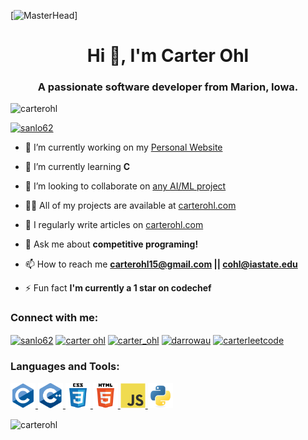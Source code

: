 [![MasterHead](https://repository-images.githubusercontent.com/588181932/e36ec678-7984-4cdd-8e4c-a3932772ff8e)]
<h1 align="center">Hi 👋, I'm Carter Ohl</h1>
<h3 align="center">A passionate software developer from Marion, Iowa.</h3>

<p align="left"> <img src="https://komarev.com/ghpvc/?username=carterohl&label=Profile%20views&color=0e75b6&style=flat" alt="carterohl" /> </p>

<p align="left"> <a href="https://twitter.com/sanlo62" target="blank"><img src="https://img.shields.io/twitter/follow/sanlo62?logo=twitter&style=for-the-badge" alt="sanlo62" /></a> </p>

- 🔭 I’m currently working on my [Personal Website](carterohl.com)

- 🌱 I’m currently learning **C**

- 👯 I’m looking to collaborate on [any AI/ML project](https://www.youtube.com/watch?v=SX08NT55YhA&t=75s)

- 👨‍💻 All of my projects are available at [carterohl.com](carterohl.com)

- 📝 I regularly write articles on [carterohl.com](carterohl.com)

- 💬 Ask me about **competitive programing!**

- 📫 How to reach me **carterohl15@gmail.com || cohl@iastate.edu**

- ⚡ Fun fact **I'm currently a 1 star on codechef**

<h3 align="left">Connect with me:</h3>
<p align="left">
<a href="https://twitter.com/sanlo62" target="blank"><img align="center" src="https://raw.githubusercontent.com/rahuldkjain/github-profile-readme-generator/master/src/images/icons/Social/twitter.svg" alt="sanlo62" height="30" width="40" /></a>
<a href="https://linkedin.com/in/carter ohl" target="blank"><img align="center" src="https://raw.githubusercontent.com/rahuldkjain/github-profile-readme-generator/master/src/images/icons/Social/linked-in-alt.svg" alt="carter ohl" height="30" width="40" /></a>
<a href="https://instagram.com/carter_ohl" target="blank"><img align="center" src="https://raw.githubusercontent.com/rahuldkjain/github-profile-readme-generator/master/src/images/icons/Social/instagram.svg" alt="carter_ohl" height="30" width="40" /></a>
<a href="https://www.codechef.com/users/darrowau" target="blank"><img align="center" src="https://cdn.jsdelivr.net/npm/simple-icons@3.1.0/icons/codechef.svg" alt="darrowau" height="30" width="40" /></a>
<a href="https://www.leetcode.com/carterleetcode" target="blank"><img align="center" src="https://raw.githubusercontent.com/rahuldkjain/github-profile-readme-generator/master/src/images/icons/Social/leet-code.svg" alt="carterleetcode" height="30" width="40" /></a>
</p>

<h3 align="left">Languages and Tools:</h3>
<p align="left"> <a href="https://www.cprogramming.com/" target="_blank" rel="noreferrer"> <img src="https://raw.githubusercontent.com/devicons/devicon/master/icons/c/c-original.svg" alt="c" width="40" height="40"/> </a> <a href="https://www.w3schools.com/cpp/" target="_blank" rel="noreferrer"> <img src="https://raw.githubusercontent.com/devicons/devicon/master/icons/cplusplus/cplusplus-original.svg" alt="cplusplus" width="40" height="40"/> </a> <a href="https://www.w3schools.com/css/" target="_blank" rel="noreferrer"> <img src="https://raw.githubusercontent.com/devicons/devicon/master/icons/css3/css3-original-wordmark.svg" alt="css3" width="40" height="40"/> </a> <a href="https://www.w3.org/html/" target="_blank" rel="noreferrer"> <img src="https://raw.githubusercontent.com/devicons/devicon/master/icons/html5/html5-original-wordmark.svg" alt="html5" width="40" height="40"/> </a> <a href="https://developer.mozilla.org/en-US/docs/Web/JavaScript" target="_blank" rel="noreferrer"> <img src="https://raw.githubusercontent.com/devicons/devicon/master/icons/javascript/javascript-original.svg" alt="javascript" width="40" height="40"/> </a> <a href="https://www.python.org" target="_blank" rel="noreferrer"> <img src="https://raw.githubusercontent.com/devicons/devicon/master/icons/python/python-original.svg" alt="python" width="40" height="40"/> </a> </p>

<p><img align="center" src="https://github-readme-stats.vercel.app/api/top-langs?username=carterohl&show_icons=true&locale=en&layout=compact" alt="carterohl" /></p>

